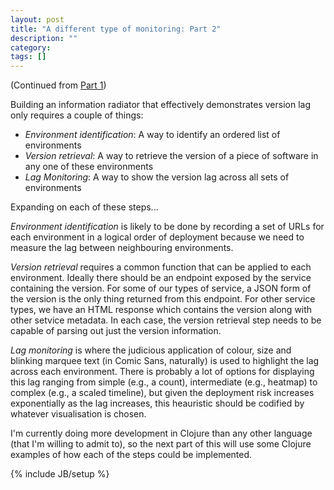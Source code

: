 ```yaml
---
layout: post
title: "A different type of monitoring: Part 2"
description: ""
category:
tags: []
---
```


(Continued from [Part 1](http://andeemarks.github.io/2014/02/04/a-different-type-of-monitoring/))

Building an information radiator that effectively demonstrates version lag only requires a couple of things:

* *Environment identification*: A way to identify an ordered list of environments
* *Version retrieval*: A way to retrieve the version of a piece of software in any one of these environments
* *Lag Monitoring*: A way to show the version lag across all sets of environments

Expanding on each of these steps...

*Environment identification* is likely to be done by recording a set of URLs for each environment in a logical order of deployment because we need to measure the lag between neighbouring environments.

*Version retrieval* requires a common function that can be applied to each environment.  Ideally there should be an endpoint exposed by the service containing the version.  For some of our types of service, a JSON form of the version is the only thing returned from this endpoint.  For other service types, we have an HTML response which contains the version along with other setvice metadata.  In each case, the version retrieval step needs to be capable of parsing out just the version information.

*Lag monitoring* is where the judicious application of colour, size and blinking marquee text (in Comic Sans, naturally) is used to highlight the lag across each environment.  There is probably a lot of options for displaying this lag ranging from simple (e.g., a count), intermediate (e.g., heatmap) to complex (e.g., a scaled timeline), but given the deployment risk increases exponentially as the lag increases, this heauristic should be codified by whatever visualisation is chosen.

I'm currently doing more development in Clojure than any other language (that I'm willing to admit to), so the next part of this will use some Clojure examples of how each of the steps could be implemented.

{% include JB/setup %}
